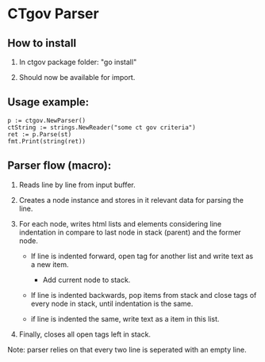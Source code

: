 # CTgov Parser

## How to install
    
1. In ctgov package folder: "go install"

2. Should now be available for import.

## Usage example:
    p := ctgov.NewParser()
    ctString := strings.NewReader("some ct gov criteria")
    ret := p.Parse(st)
    fmt.Print(string(ret))

## Parser flow (macro):

1. Reads line by line from input buffer.

2. Creates a node instance and stores in it relevant data for parsing the line.

3. For each node, writes html lists and elements considering line indentation in compare to last node in stack (parent) and the former node.

    - If line is indented forward, open tag for another list and write text as a new item.

        - Add current node to stack.

    - If line is indented backwards, pop items from stack and close tags of every node in stack, until indentation is the same.

    - if line is indented the same, write text as a item in this list.

5. Finally, closes all open tags left in stack.

Note: parser relies on that every two line is seperated with an empty line.

